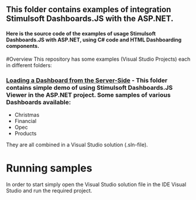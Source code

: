 ## This folder contains examples of integration Stimulsoft Dashboards.JS with the ASP.NET.

#### Here is the source code of the examples of usage Stimulsoft Dashboards.JS with ASP.NET, using C# code and HTML Dashboarding components.

#Overview
This repository has some examples (Visual Studio Projects) each in different folders:

### [Loading a Dashboard from the Server-Side](https://github.com/stimulsoft/Samples-Dashboards-JS/tree/master/ASP.NET/Loading%20a%20Dashboard%20from%20the%20Server-Side) - This folder contains simple demo of using Stimulsoft Dashboards.JS Viewer in the ASP.NET project. Some samples of various Dashboards available:

* Christmas
* Financial
* Opec
* Products

They are all combined in a Visual Studio solution (.sln-file).

# Running samples
In order to start simply open the Visual Studio solution file in the IDE Visual Studio and run the required project.
